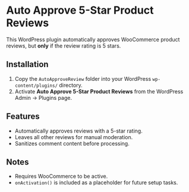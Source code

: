 # Auto Approve 5-Star Product Reviews

This WordPress plugin automatically approves WooCommerce product reviews, but **only** if the review rating is 5 stars.

## Installation

1. Copy the `AutoApproveReview` folder into your WordPress `wp-content/plugins/` directory.
2. Activate **Auto Approve 5-Star Product Reviews** from the WordPress Admin → Plugins page.

## Features

- Automatically approves reviews with a 5-star rating.
- Leaves all other reviews for manual moderation.
- Sanitizes comment content before processing.

## Notes

- Requires WooCommerce to be active.
- `onActivation()` is included as a placeholder for future setup tasks.

